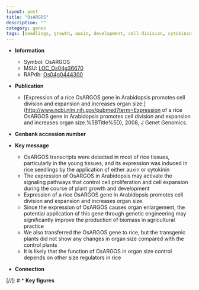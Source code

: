 ```yaml
---
layout: post
title: "OsARGOS"
description: ""
category: genes
tags: [seedlings, growth, auxin, development, cell division, cytokinin, plant growth, biomass, cell proliferation, organ size]
---
```


* **Information**  
    + Symbol: OsARGOS  
    + MSU: [LOC_Os04g36670](http://rice.uga.edu/cgi-bin/ORF_infopage.cgi?orf=LOC_Os04g36670)  
    + RAPdb: [Os04g0444300](https://rapdb.dna.affrc.go.jp/locus/?name=Os04g0444300)  

* **Publication**  
    + [Expression of a rice OsARGOS gene in Arabidopsis promotes cell division and expansion and increases organ size.](http://www.ncbi.nlm.nih.gov/pubmed?term=Expression of a rice OsARGOS gene in Arabidopsis promotes cell division and expansion and increases organ size.%5BTitle%5D), 2008, J Genet Genomics.

* **Genbank accession number**  

* **Key message**  
    + OsARGOS transcripts were detected in most of rice tissues, particularly in the young tissues, and its expression was induced in rice seedlings by the application of either auxin or cytokinin
    + The expression of OsARGOS in Arabidopsis may activate the signaling pathways that control cell proliferation and cell expansion during the course of plant growth and development
    + Expression of a rice OsARGOS gene in Arabidopsis promotes cell division and expansion and increases organ size.
    + Since the expression of OsARGOS causes organ enlargement, the potential application of this gene through genetic engineering may significantly improve the production of biomass in agricultural practice
    + We also transferred the OsARGOS gene to rice, but the transgenic plants did not show any changes in organ size compared with the control plants
    + It is likely that the function of OsARGOS in organ size control depends on other size regulators in rice

* **Connection**  

[//]: # * **Key figures**  


